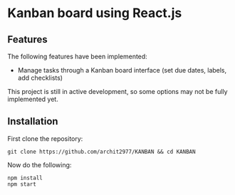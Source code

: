 
# Kanban board using React.js

## Features

The following features have been implemented:

* Manage tasks through a Kanban board interface (set due dates, labels, add checklists)

This project is still in active development, so some options may not be fully implemented yet.

## Installation

First clone the repository:

```
git clone https://github.com/archit2977/KANBAN && cd KANBAN
```
Now do the following:
```
npm install
npm start
```
